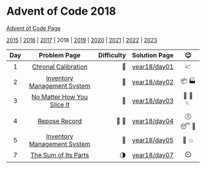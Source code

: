 # Advent of Code 2018

[Advent of Code Page](https://adventofcode.com/2018)

[2015](/year15) | [2016](/year16) | [2017](/year17) | 2018 | [2019](/year19) | [2020](/year20) | [2021](/year21) | [2022](/year22) | [2023](/year23)

| Day |                            Problem Page                            | Difficulty |       Solution Page       |           :wink:           | 
|:--:|:------------------------------------------------------------------:| ---: |:-------------------------:|:--------------------------:| 
|  1 |     [Chronal Calibration](https://adventofcode.com/2018/day/1)     | :star2: | [year18/day01](/year18/day01) | :chart_with_upwards_trend: | 
|  2 | [Inventory Management System](https://adventofcode.com/2018/day/2) | :star2: | [year18/day02](/year18/day02) |    :package: :factory:     | 
|  3 | [No Matter How You Slice It](https://adventofcode.com/2018/day/3) | :star2: | [year18/day03](/year18/day03) |    :dress: :santa: :sewing_needle:     | 
|  4 | [Repose Record](https://adventofcode.com/2018/day/4) | :star2: :star2: | [year18/day04](/year18/day04) |    :clock5: :sleeping: :guard:     | 
|  5  | [Inventory Management System](https://adventofcode.com/2018/day/5) | :blue_heart: | [year18/day05](/year18/day05) |    :test_tube: :boom:     | 
|  7  | [The Sum of Its Parts](https://adventofcode.com/2018/day/7) | :last_quarter_moon: | [year18/day07](/year18/day07) |    :timer_clock:     | 
